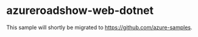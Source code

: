 # azureroadshow-web-dotnet
This sample will shortly be migrated to https://github.com/azure-samples.
